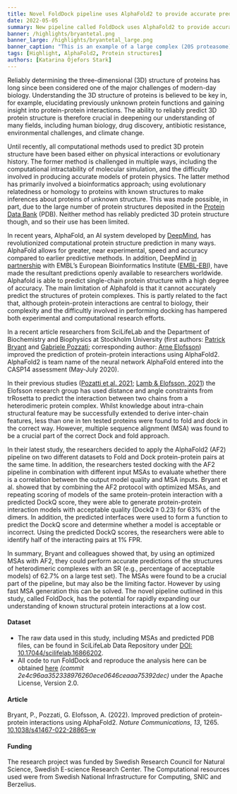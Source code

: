 ```yaml
---
title: Novel FoldDock pipeline uses AlphaFold2 to provide accurate predictions of heterodimeric complexes structures
date: 2022-05-05
summary: New pipeline called FoldDock uses AlphaFold2 to provide accurate predictions of heterodimeric complexes structures. This pipeline has the potential for rapidly expanding knowledge about structural protein interactions at a low cost. The code required to run FoldDock and reproduce the analysis has been published on GitLab.
banner: /highlights/bryantetal.png
banner_large: /highlights/bryantetal_large.png
banner_caption: "This is an example of a large complex (20S proteasome) built from predictions of individual dimers and then combined together to form the entire complex. This image is courtesy of Arne Elofsson"
tags: [Highlight, AlphaFold2, Protein structures]
authors: [Katarina Öjefors Stark]
---
```


Reliably determining the three-dimensional (3D) structure of proteins has long since been considered one of the major challenges of modern-day biology. Understanding the 3D structure of proteins is believed to be key in, for example, elucidating previously unknown protein functions and gaining insight into protein-protein interactions. The ability to reliably predict 3D protein structure is therefore crucial in deepening our understanding of many fields, including human biology, drug discovery, antibiotic resistance, environmental challenges, and climate change.

Until recently, all computational methods used to predict 3D protein structure have been based either on physical interactions or evolutionary history. The former method is challenged in multiple ways, including the computational intractability of molecular simulation, and the difficulty involved in producing accurate models of protein physics. The latter method has primarily involved a bioinformatics approach; using evolutionary relatedness or homology to proteins with known structures to make inferences about proteins of unknown structure. This was made possible, in part, due to the large number of protein structures deposited in the [Protein Data Bank](https://www.rcsb.org) (PDB). Neither method has reliably predicted 3D protein structure though, and so their use has been limited.

In recent years, AlphaFold, an AI system developed by [DeepMind](https://www.deepmind.com/research/highlighted-research/alphafold), has  revolutionized computational protein structure prediction in many ways. AlphaFold allows for greater, near experimental, speed and accuracy compared to earlier predictive methods. In addition, DeepMind [in partnership](https://www.deepmind.com/blog/putting-the-power-of-alphafold-into-the-worlds-hands) with EMBL’s European Bioinformatics Institute ([EMBL-EBI](https://www.ebi.ac.uk/)), have made the resultant predictions openly available to researchers worldwide. Alphafold is able to predict single-chain protein structure with a high degree of accuracy. The main limitation of Alphafold is that it cannot accurately predict the structures of protein complexes. This is partly related to the fact that, although protein-protein interactions are central to biology, their complexity and the difficultly involved in performing docking has hampered both experimental and computational research efforts.

In a recent article researchers from SciLifeLab and the Department of Biochemistry and Biophysics at Stockholm University (first authors: [Patrick Bryant](https://www.su.se/profiles/pabr4631-1.428169) and [Gabriele Pozzati](https://www.su.se/english/profiles/gapo6065-1.376773); corresponding author: [Arne Elofsson](https://www.scilifelab.se/researchers/arne-elofsson/)) improved the prediction of protein-protein interactions using AlphaFold2. AlphaFold2 is team name of the neural network AlphaFold entered into the CASP14 assessment (May-July 2020).

In their previous studies ([Pozatti et al. 2021](https://doi.org/10.1093/bioinformatics/btab760); [Lamb & Elofsson, 2021](https://doi.org/10.1093/bioinformatics/btab353)) the Elofsson research group has used distance and angle constraints from trRosetta to predict the interaction between two chains from a heterodimeric protein complex. Whilst knowledge about intra-chain structural feature may be successfully extended to derive inter-chain features, less than one in ten tested proteins were found to fold and dock in the correct way. However, multiple sequence alignment (MSA) was found to be a crucial part of the correct Dock and fold approach.

In their latest study, the researchers decided to apply the AlphaFold2 (AF2) pipeline on two different datasets to Fold and Dock protein-protein pairs at the same time. In addition, the researchers tested docking with the AF2 pipeline in combination with different input MSAs to evaluate whether there is a correlation between the output model quality and MSA inputs. Bryant et al. showed that by combining the AF2 protocol with optimized MSAs, and repeating scoring of models of the same protein-protein interaction with a predicted DockQ score, they were able to generate protein-protein interaction models with acceptable quality (DockQ ≥ 0.23) for 63% of the dimers. In addition, the predicted interfaces were used to form a function to predict the DockQ score and determine whether a model is acceptable or incorrect. Using the predicted DockQ scores, the researchers were able to identify half of the interacting pairs at 1% FPR.

In summary, Bryant and colleagues showed that, by using an optimized MSAs with AF2, they could perform accurate predictions of the structures of heterodimeric complexes with an SR (e.g., percentage of acceptable models) of 62.7% on a large test set). The MSAs were found to be a crucial part of the pipeline, but may also be the limiting factor. However by using fast MSA generation this can be solved. The novel pipeline outlined in this study, called FoldDock, has the potential for rapidly expanding our understanding of known structural protein interactions at a low cost.

#### Dataset

* The raw data used in this study, including MSAs and predicted PDB files, can be found in SciLifeLab Data Repository under [DOI: 10.17044/scilifelab.16866202](https://doi.org/10.17044/scilifelab.16866202).
* All code to run FoldDock and reproduce the analysis here can be obtained [here](https://gitlab.com/ElofssonLab/FoldDock) *(commit 2e4c96aa352338976260ece0646ceaaa75392dec)* under the Apache License, Version 2.0.

#### Article

Bryant, P., Pozzati, G. Elofsson, A. (2022). Improved prediction of protein-protein interactions using AlphaFold2. *Nature Communications*, *13*, 1265. [10.1038/s41467-022-28865-w](https://doi.org/10.1038/s41467-022-28865-w)

#### Funding

The research project was funded by Swedish Research Council for Natural Science, Swedish E-science Research Center. The Computational resources used were from Swedish National Infrastructure for Computing, SNIC and Berzelius.
